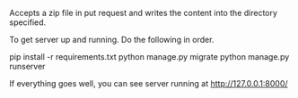 Accepts a zip file in put request and writes the content into the directory specified.

To get server up and running. Do the following in order.

pip install -r requirements.txt
python manage.py migrate
python manage.py runserver

If everything goes well, you can see server running at http://127.0.0.1:8000/